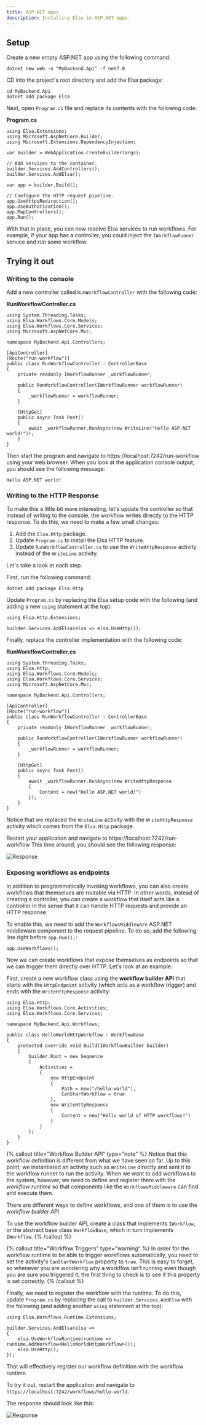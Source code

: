 ```yaml
---
title: ASP.NET apps
description: Installing Elsa in ASP.NET apps.
---
```


## Setup

Create a new empty ASP.NET app using the following command:

```shell
dotnet new web -n "MyBackend.Api" -f net7.0
```

CD into the project's root directory and add the Elsa package:

```shell
cd MyBackend.Api
dotnet add package Elsa
```

Next, open `Program.cs` file and replace its contents with the following code:

**Program.cs**

```clike
using Elsa.Extensions;
using Microsoft.AspNetCore.Builder;
using Microsoft.Extensions.DependencyInjection;

var builder = WebApplication.CreateBuilder(args);

// Add services to the container.
builder.Services.AddControllers();
builder.Services.AddElsa();

var app = builder.Build();

// Configure the HTTP request pipeline.
app.UseHttpsRedirection();
app.UseAuthorization();
app.MapControllers();
app.Run();
```

With that in place, you can now resolve Elsa services to run workflows. For example, if your app has a controller, you could inject the `IWorkflowRunner` service and run some workflow.

## Trying it out

### Writing to the console

Add a new controller called `RunWorkflowController` with the following code:

**RunWorkflowController.cs**

```clike
using System.Threading.Tasks;
using Elsa.Workflows.Core.Models;
using Elsa.Workflows.Core.Services;
using Microsoft.AspNetCore.Mvc;

namespace MyBackend.Api.Controllers;

[ApiController]
[Route("run-workflow")]
public class RunWorkflowController : ControllerBase
{
    private readonly IWorkflowRunner _workflowRunner;

    public RunWorkflowController(IWorkflowRunner workflowRunner)
    {
        _workflowRunner = workflowRunner;
    }

    [HttpGet]
    public async Task Post()
    {
        await _workflowRunner.RunAsync(new WriteLine("Hello ASP.NET world!"));
    }
}
```

Then start the program and navigate to https://localhost:7242/run-workflow using your web browser.
When you look at the application console output, you should see the following message:

```shell
Hello ASP.NET world!
```

### Writing to the HTTP Response

To make this a little bit more interesting, let's update the controller so that instead of writing to the console, the workflow writes directly to the HTTP response.
To do this, we need to make a few small changes:

1. Add the `Elsa.Http` package.
2. Update `Program.cs` to install the Elsa HTTP feature.
3. Update `RunWorkflowController.cs` to use the `WriteHttpResponse` activity instead of the `WriteLine` activity.

Let's take a look at each step.

First, run the following command:

```shell
dotnet add package Elsa.Http
```

Update `Program.cs` by replacing the Elsa setup code with the following (and adding a new `using` statement at the top):

```clike
using Elsa.Http.Extensions;

builder.Services.AddElsa(elsa => elsa.UseHttp());
```

Finally, replace the controller implementation with the following code:

**RunWorkflowController.cs**

```clike
using System.Threading.Tasks;
using Elsa.Http;
using Elsa.Workflows.Core.Models;
using Elsa.Workflows.Core.Services;
using Microsoft.AspNetCore.Mvc;

namespace MyBackend.Api.Controllers;

[ApiController]
[Route("run-workflow")]
public class RunWorkflowController : ControllerBase
{
    private readonly IWorkflowRunner _workflowRunner;

    public RunWorkflowController(IWorkflowRunner workflowRunner)
    {
        _workflowRunner = workflowRunner;
    }

    [HttpGet]
    public async Task Post()
    {
        await _workflowRunner.RunAsync(new WriteHttpResponse
        {
            Content = new("Hello ASP.NET world!")
        });
    }
}
```

Notice that we replaced the `WriteLine` activity with the `WriteHttpResponse` activity which comes from the `Elsa.Http` package.

Restart your application and navigate to https://localhost:7242/run-workflow
This time around, you should see the following response:

![Response](/installation/response.png)

### Exposing workflows as endpoints

In addition to programmatically invoking workflows, you can also create workflows that themselves are routable via HTTP.
In other words, instead of creating a controller, you can create a workflow that itself acts like a controller in the sense that it can handle HTTP requests and provide an HTTP response.

To enable this, we need to add the `WorkflowsMiddleware` ASP.NET middleware component to the request pipeline. To do so, add the following line right before `app.Run();`:

```clike
app.UseWorkflows();
```

Now we can create workflows that expose themselves as endpoints so that we can trigger them directly over HTTP.
Let's look at an example.

First, create a new workflow class using the **workflow builder API** that starts with the `HttpEndpoint` activity (which acts as a workflow trigger) and ends with the `WriteHttpResponse` activity:

```clike
using Elsa.Http;
using Elsa.Workflows.Core.Activities;
using Elsa.Workflows.Core.Services;

namespace MyBackend.Api.Workflows;

public class HelloWorldHttpWorkflow : WorkflowBase
{
    protected override void Build(IWorkflowBuilder builder)
    {
        builder.Root = new Sequence
        {
            Activities =
            {
                new HttpEndpoint
                {
                    Path = new("/hello-world"),
                    CanStartWorkflow = true
                },
                new WriteHttpResponse
                {
                    Content = new("Hello world of HTTP workflows!")
                }
            }
        };
    }
}
```

{% callout title="Workflow Builder API" type="note" %}
Notice that this workflow definition is different from what we have seen so far. Up to this point, we instantiated an activity such as `WriteLine` directly and sent it to the workflow runner to run the activity.
When we want to add workflows to the system, however, we need to define and register them with the *workflow runtime* so that components like the `WorkflowsMiddleware` can find and execute them.

There are different ways to define workflows, and one of them is to use the *workflow builder API*.

To use the workflow builder API, create a class that implements `IWorkflow`, or the abstract base class `WorkflowBase`, which in turn implements `IWorkflow`. 
{% /callout %}

{% callout title="Workflow Triggers" type="warning" %}
In order for the workflow runtime to be able to trigger workflows automatically, you need to set the activity's `CanStartWorkflow` property to `true`.
This is easy to forget, so whenever you are wondering why a workflow isn't running even though you are sure you triggered it, the first thing to check is to see if this property is set correctly.
{% /callout %}

Finally, we need to register the workflow with the runtime. To do this, update `Program.cs` by replacing the call to `builder.Services.AddElsa` with the following (and adding another `using` statement at the top):

```clike
using Elsa.Workflows.Runtime.Extensions;

builder.Services.AddElsa(elsa =>
{
    elsa.UseWorkflowRuntime(runtime => runtime.AddWorkflow<HelloWorldHttpWorkflow>());
    elsa.UseHttp();
});
```

That will effectively register our workflow definition with the workflow runtime.

To try it out, restart the application and navigate to `https://localhost:7242/workflows/hello-world`.

The response should look like this:

![Response](/installation/response-2.png)